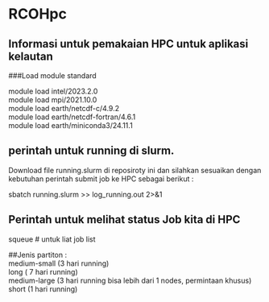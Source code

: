 # RCOHpc
## Informasi untuk pemakaian HPC untuk aplikasi kelautan

###Load module standard  

module load intel/2023.2.0  
module load mpi/2021.10.0  
module load earth/netcdf-c/4.9.2  
module load earth/netcdf-fortran/4.6.1  
module load earth/miniconda3/24.11.1  

## perintah untuk running di slurm. 
Download file running.slurm di reposiroty ini dan silahkan sesuaikan dengan kebutuhan
perintah submit job ke HPC sebagai berikut :  

sbatch running.slurm >> log_running.out 2>&1  

## Perintah untuk melihat status Job kita di HPC
squeue   # untuk liat job list  
 
##Jenis partiton :   
medium-small (3 hari running)  
long  ( 7 hari running)  
medium-large (3 hari running  bisa lebih dari 1 nodes, permintaan khusus)  
short (1 hari running)  


